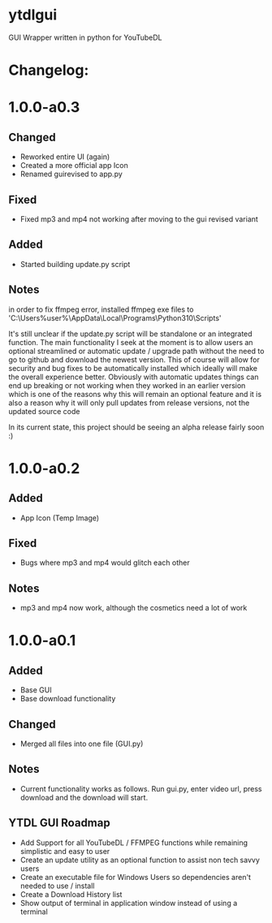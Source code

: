 # ytdlgui

GUI Wrapper written in python for YouTubeDL



# Changelog:

# 1.0.0-a0.3
## Changed
- Reworked entire UI (again)
- Created a more official app Icon
- Renamed guirevised to app.py

## Fixed
- Fixed mp3 and mp4 not working after moving to the gui revised variant

## Added
- Started building update.py script

## Notes
in order to fix ffmpeg error, installed ffmpeg exe files to 'C:\Users\%user%\AppData\Local\Programs\Python310\Scripts'

It's still unclear if the update.py script will be standalone or an integrated function. The main functionality I seek at the moment is to allow users an optional streamlined or automatic update / upgrade path without the need to go to github and download the newest version. This of course will allow for security and bug fixes to be automatically installed which ideally will make the overall experience better. Obviously with automatic updates things can end up breaking or not working when they worked in an earlier version which is one of the reasons why this will remain an optional feature and it is also a reason why it will only pull updates from release versions, not the updated source code

In its current state, this project should be seeing an alpha release fairly soon :)




# 1.0.0-a0.2
## Added
- App Icon (Temp Image)

## Fixed
- Bugs where mp3 and mp4 would glitch each other

## Notes
- mp3 and mp4 now work, although the cosmetics need a lot of work



# 1.0.0-a0.1
## Added
- Base GUI
- Base download functionality

## Changed
- Merged all files into one file (GUI.py)


## Notes
- Current functionality works as follows. Run gui.py, enter video url, press download and the download will start.

## YTDL GUI Roadmap

 - Add Support for all YouTubeDL / FFMPEG functions while remaining simplistic and easy to user
 - Create an update utility as an optional function to assist non tech savvy users
 - Create an executable file for Windows Users so dependencies aren't needed to use / install
 - Create a Download History list
 - Show output of terminal in application window instead of using a terminal
